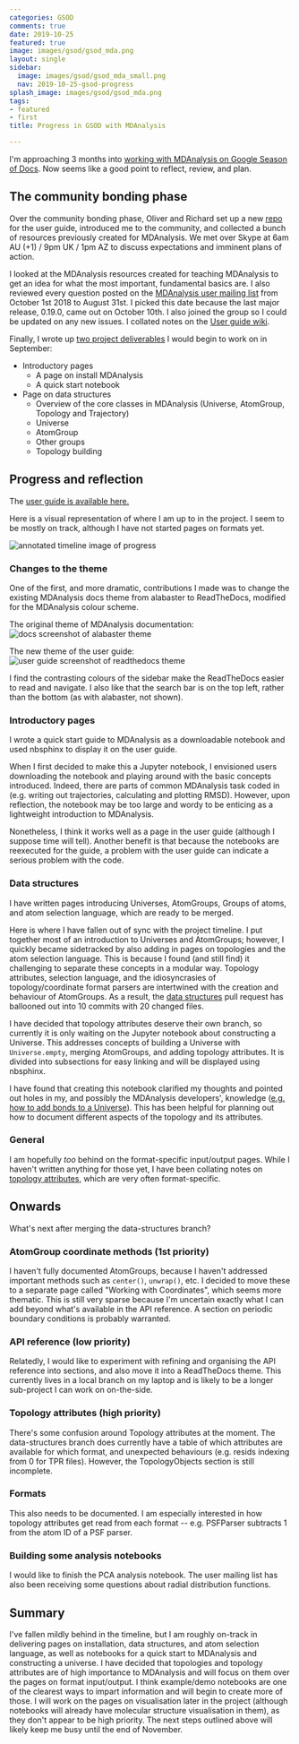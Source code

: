 ```yaml
---
categories: GSOD
comments: true
date: 2019-10-25
featured: true
image: images/gsod/gsod_mda.png
layout: single
sidebar:
  image: images/gsod/gsod_mda_small.png
  nav: 2019-10-25-gsod-progress
splash_image: images/gsod/gsod_mda.png
tags:
- featured
- first
title: Progress in GSOD with MDAnalysis

---
```


I'm approaching 3 months into [working with MDAnalysis on Google Season of Docs](http://blog.minium.com.au/intro-gsod/). Now seems like a good point to reflect, review, and plan.

## The community bonding phase

Over the community bonding phase, Oliver and Richard set up a new [repo](https://github.com/MDAnalysis/UserGuide) for the user guide, introduced me to the community, and collected a bunch of resources previously created for MDAnalysis. We met over Skype at 6am AU (+1) / 9pm UK / 1pm AZ to discuss expectations and imminent plans of action.

I looked at the MDAnalysis resources created for teaching MDAnalysis to get an idea for what the most important, fundamental basics are. I also reviewed every question posted on the [MDAnalysis user mailing list](https://groups.google.com/forum/#!forum/mdnalysis-discussion) from October 1st 2018 to August 31st. I picked this date because the last major release, 0.19.0, came out on October 10th. I also joined the group so I could be updated on any new issues. I collated notes on the [User guide wiki](https://github.com/MDAnalysis/UserGuide/wiki/Concepts-to-cover). 

Finally, I wrote up [two project deliverables](https://github.com/MDAnalysis/UserGuide/wiki/GSOD-Deliverables#september) I would begin to work on in September:

* Introductory pages
    * A page on install MDAnalysis
    * A quick start notebook
* Page on data structures
    * Overview of the core classes in MDAnalysis (Universe, AtomGroup, Topology and Trajectory)
    * Universe
    * AtomGroup
    * Other groups
    * Topology building

## Progress and reflection

The [user guide is available here.](https://www.mdanalysis.org/UserGuide)

Here is a visual representation of where I am up to in the project. I seem to be mostly on track, although I have not started pages on formats yet.

![annotated timeline image of progress](../images/gsod/progress_oct.png)

### Changes to the theme

One of the first, and more dramatic, contributions I made was to change the existing MDAnalysis docs theme from alabaster to ReadTheDocs, modified for the MDAnalysis colour scheme. 

The original theme of MDAnalysis documentation:
![docs screenshot of alabaster theme](../images/gsod/docs_oct.png)

The new theme of the user guide:
![user guide screenshot of readthedocs theme](../images/gsod/userguide_oct.png)

I find the contrasting colours of the sidebar make the ReadTheDocs easier to read and navigate. I also like that the search bar is on the top left, rather than the bottom (as with alabaster, not shown).

### Introductory pages

I wrote a quick start guide to MDAnalysis as a downloadable notebook and used nbsphinx to display it on the user guide. 

When I first decided to make this a Jupyter notebook, I envisioned users downloading the notebook and playing around with the basic concepts introduced. Indeed, there are parts of common MDAnalysis task coded in (e.g. writing out trajectories, calculating and plotting RMSD). However, upon reflection, the notebook may be too large and wordy to be enticing as a lightweight introduction to MDAnalysis.

Nonetheless, I think it works well as a page in the user guide (although I suppose time will tell). Another benefit is that because the notebooks are reexecuted for the guide, a problem with the user guide can indicate a serious problem with the code.

### Data structures

I have written pages introducing Universes, AtomGroups, Groups of atoms, and atom selection language, which are ready to be merged.

Here is where I have fallen out of sync with the project timeline. I put together most of an introduction to Universes and AtomGroups; however, I quickly became sidetracked by also adding in pages on topologies and the atom selection language. This is because I found (and still find) it challenging to separate these concepts in a modular way. Topology attributes, selection language, and the idiosyncrasies of topology/coordinate format parsers are intertwined with the creation and behaviour of AtomGroups. As a result, the [data structures](https://github.com/MDAnalysis/UserGuide/pull/14) pull request has ballooned out into 10 commits with 20 changed files. 

I have decided that topology attributes deserve their own branch, so currently it is only waiting on the Jupyter notebook about constructing a Universe. This addresses concepts of building a Universe with `Universe.empty`, merging AtomGroups, and adding topology attributes. It is divided into subsections for easy linking and will be displayed using nbsphinx. 

I have found that creating this notebook clarified my thoughts and pointed out holes in my, and possibly the MDAnalysis developers', knowledge ([e.g. how to add bonds to a Universe](https://groups.google.com/forum/#!topic/mdnalysis-discussion/RjfVukZBPQM)). This has been helpful for planning out how to document different aspects of the topology and its attributes. 

### General

I am hopefully *too* behind on the format-specific input/output pages. While I haven't written anything for those yet, I have been collating notes on [topology attributes](https://github.com/MDAnalysis/UserGuide/wiki/Topology-attributes), which are very often format-specific. 

## Onwards

What's next after merging the data-structures branch?

### AtomGroup coordinate methods (1st priority)

I haven't fully documented AtomGroups, because I haven't addressed important methods such as `center()`, `unwrap()`, etc. I decided to move these to a separate page called "Working with Coordinates", which seems more thematic. This is still very sparse because I'm uncertain exactly what I can add beyond what's available in the API reference. A section on periodic boundary conditions is probably warranted. 

### API reference (low priority)

Relatedly, I would like to experiment with refining and organising the API reference into sections, and also move it into a ReadTheDocs theme. This currently lives in a local branch on my laptop and is likely to be a longer sub-project I can work on on-the-side.

### Topology attributes (high priority)

There's some confusion around Topology attributes at the moment. The data-structures branch does currently have a table of which attributes are available for which format, and unexpected behaviours (e.g. resids indexing from 0 for TPR files). However, the TopologyObjects section is still incomplete.

### Formats

This also needs to be documented. I am especially interested in how topology attributes get read from each format -- e.g. PSFParser subtracts 1 from the atom ID of a PSF parser. 

### Building some analysis notebooks

I would like to finish the PCA analysis notebook. The user mailing list has also been receiving some questions about radial distribution functions. 

## Summary

I've fallen mildly behind in the timeline, but I am roughly on-track in delivering pages on installation, data structures, and atom selection language, as well as notebooks for a quick start to MDAnalysis and constructing a universe. I have decided that topologies and topology attributes are of high importance to MDAnalysis and will focus on them over the pages on format input/output. I think example/demo notebooks are one of the clearest ways to impart information and will begin to create more of those. I will work on the pages on visualisation later in the project (although notebooks will already have molecular structure visualisation in them), as they don't appear to be high priority. The next steps outlined above will likely keep me busy until the end of November.